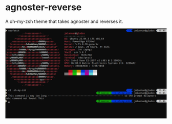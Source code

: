 # agnoster-reverse
A oh-my-zsh theme that takes agnoster and reverses it.


![alt text](https://github.com/Jmlannan/agnoster-reverse/blob/main/agnoster-reverse%20example.png?raw=true)


